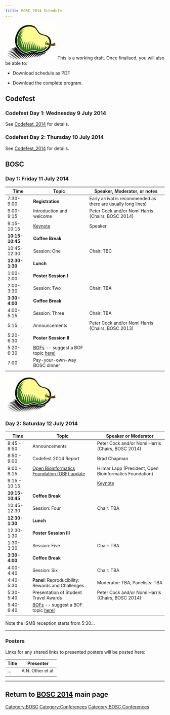 ```yaml
---
title: BOSC 2014 Schedule
---
```


![BOSC logo|link=BOSC\_2014](Pear.png "fig:BOSC logo|link=BOSC_2014")
This is a working draft. Once finalised, you will also be able to:

- Download schedule as PDF

- Download the complete program.

Codefest
--------

### Codefest Day 1: Wednesday 9 July 2014

See [Codefest\_2014](Codefest_2014 "wikilink") for details.

### Codefest Day 2: Thursday 10 July 2014

See [Codefest\_2014](Codefest_2014 "wikilink") for details.

BOSC
----

### Day 1: Friday 11 July 2014

| Time            | Topic                                                                                       | Speaker, Moderator, or notes                                  |
|-----------------|---------------------------------------------------------------------------------------------|---------------------------------------------------------------|
| 7:30-9:00       | **Registration**                                                                            | Early arrival is recommended as there are usually long lines) |
| 9:00-9:15       | Introduction and welcome                                                                    | Peter Cock and/or Nomi Harris (Chairs, BOSC 2014)             |
| 9:15-10:15      | [Keynote](BOSC_2014_Keynote_Speakers "wikilink")                                            | Speaker                                                       |
| **10:15-10:45** | **Coffee Break**                                                                            |                                                               |
| 10:45-12:30     | Session: One                                                                                | Chair: TBC                                                    |
| **12:30-1:30**  | **Lunch**                                                                                   |                                                               |
| 1:00-2:00       | **Poster Session I**                                                                        |                                                               |
| 2:00-3:30       | Session: Two                                                                                | Chair: TBA                                                    |
| **3:30-4:00**   | **Coffee Break**                                                                            |                                                               |
| 4:00-5:15       | Session: Three                                                                              | Chair: TBA                                                    |
| 5:15            | Announcements                                                                               | Peter Cock and/or Nomi Harris (Chairs, BOSC 2013)             |
| 5:20-6:30       | **Poster Session II**                                                                       |                                                               |
| 5:20-6:30       | [BOFs](BOSC_2014/BOFs "wikilink") -- suggest a BOF topic [here!](BOSC_2014/BOFs "wikilink") |                                                               |
| 7:00            | Pay-your-own-way BOSC dinner                                                                |                                                               |
||

  
![BOSC logo|link=BOSC\_2014](Pear.png "fig:BOSC logo|link=BOSC_2014")

### Day 2: Saturday 12 July 2014

| Time            | Topic                                                                                       | Speaker or Moderator                                    |
|-----------------|---------------------------------------------------------------------------------------------|---------------------------------------------------------|
| 8:45 - 8:50     | Announcements                                                                               | Peter Cock and/or Nomi Harris (Chairs, BOSC 2014)       |
| 8:50 - 9:00     | Codefest 2014 Report                                                                        | Brad Chapman                                            |
| 9:00 - 9:15     | [Open Bioinformatics Foundation (OBF) update](http://www.open-bio.org/wiki/Main_Page)       | Hilmar Lapp (President, Open Bioinformatics Foundation) |
| 9:15 - 10:15    | | [Keynote](BOSC_2014_Keynote_Speakers "wikilink")                                          | Speaker                                                 |
| **10:15-10:45** | **Coffee Break**                                                                            |                                                         |
| 10:45-12:30     | Session: Four                                                                               | Chair: TBA                                              |
| **12:30-1:30**  | **Lunch**                                                                                   |                                                         |
| 12:30-1:30      | **Poster Session III**                                                                      |                                                         |
| 1:30-3:30       | Session: Five                                                                               | Chair: TBA                                              |
| **3:30-4:00**   | **Coffee Break**                                                                            |                                                         |
| 4:00-4:40       | Session: Six                                                                                | Chair: TBA                                              |
| 4:40-5:30       | **Panel**: Reproducibility: Rewards and Challenges                                          | Moderator: TBA, Panelists: TBA                          |
| 5:30-5:40       | Presentation of Student Travel Awards                                                       | Peter Cock and/or Nomi Harris (Chairs, BOSC 2014)       |
| 5:40-6:40       | [BOFs](BOSC_2014/BOFs "wikilink") -- suggest a BOF topic [here!](BOSC_2014/BOFs "wikilink") |                                                         |
||

Note the ISMB reception starts from 5:30...

------------------------------------------------------------------------

### Posters

Links for any shared links to presented posters will be posted here:

| Title | Presenter         |
|-------|-------------------|
| ...   | A.N. Other et al. |
||

------------------------------------------------------------------------

Return to **[ BOSC 2014](BOSC_2014 "wikilink")** main page
----------------------------------------------------------

<Category:BOSC> <Category:Conferences> [Category:BOSC
Conferences](Category:BOSC_Conferences "wikilink")
